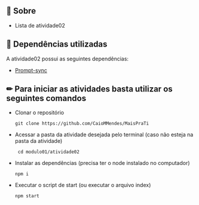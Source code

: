 ## 📌 Sobre

- Lista de atividade02

## 🚀 Dependências utilizadas

A atividade02 possui as seguintes dependências:

- [Prompt-sync](https://github.com/heapwolf/prompt-sync#readme)

## ✏ Para iniciar as atividades basta utilizar os seguintes comandos

- Clonar o repositório
    <pre><code>git clone https://github.com/CaioMMendes/MaisPraTi</code></pre>

- Acessar a pasta da atividade desejada pelo terminal (caso não esteja na pasta da atividade)
    <pre><code> cd modulo01/atividade02</code></pre>

- Instalar as dependências (precisa ter o node instalado no computador)
    <pre><code>npm i</code></pre>

- Executar o script de start (ou executar o arquivo index)
    <pre><code>npm start</code></pre>
